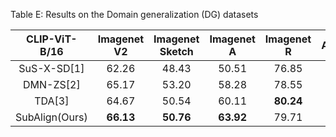 Table E: Results on the Domain generalization (DG) datasets

| CLIP-ViT-B/16 | Imagenet V2 | Imagenet Sketch | Imagenet A | Imagenet R | Average |
| :---: | :---: | :---: | :---: | :---: | :---: |
| SuS-X-SD\[1\] | 62.26 | 48.43 | 50.51 | 76.85 | 59.51 |
| DMN-ZS\[2\] | 65.17 | 53.20 | 58.28 | 78.55 | 63.80 |
| TDA\[3\] | 64.67 | 50.54 | 60.11 | **80.24** | 63.89 |
| SubAlign(Ours) | **66.13** | **50.76** | **63.92** | 79.71 | **65.13** |
